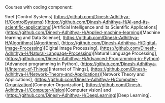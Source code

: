 Courses with coding component:

!href [Control Systems] (https://github.com/Dinesh-Adhithya-H/ControlSystems)
!(https://github.com/Dinesh-Adhithya-H/AI-and-its-scientific-applications)[Artificial Intelligence and its Scientific Applications]
(https://github.com/Dinesh-Adhithya-H/Applied-machine-learning)[Machine learning and Data Science],
(https://github.com/Dinesh-Adhithya-H/Algorithms}[Algorithms], 
(https://github.com/Dinesh-Adhithya-H/Digital-Image-Processing)[Digital Image Processing],
(https://github.com/Dinesh-Adhithya-H/Natural-Language-Processing)[Natural Language Processing],
(https://github.com/Dinesh-Adhithya-H/Advanced-Programming-in-Python)[Advanced programming in Python],
(https://github.com/Dinesh-Adhithya-H/Internet-of-Things)[Internet of Things],
(https://github.com/Dinesh-Adhithya-H/Network-Theory-and-Applications)[Network Theory and Applications],
(https://github.com/Dinesh-Adhithya-H/Computer-Organization)[Computer Organization],
(https://github.com/Dinesh-Adhithya-H/Computer-Vision)[Computer vision] and 
(https://github.com/Dinesh-Adhithya-H/DeepLearning)[Deep Learning].

